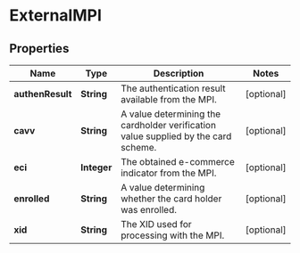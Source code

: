 

# ExternalMPI

## Properties

Name | Type | Description | Notes
------------ | ------------- | ------------- | -------------
**authenResult** | **String** | The authentication result available from the MPI. |  [optional]
**cavv** | **String** | A value determining the cardholder verification value supplied by the card scheme. |  [optional]
**eci** | **Integer** | The obtained e-commerce indicator from the MPI. |  [optional]
**enrolled** | **String** | A value determining whether the card holder was enrolled. |  [optional]
**xid** | **String** | The XID used for processing with the MPI. |  [optional]



